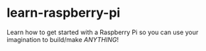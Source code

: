 # learn-raspberry-pi
Learn how to get started with a Raspberry Pi so you can use your imagination to build/make *ANYTHING*!
